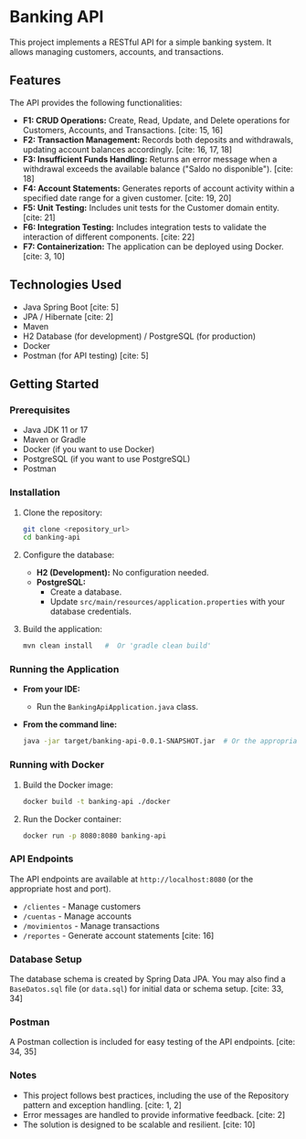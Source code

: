 # Banking API

This project implements a RESTful API for a simple banking system. It allows managing customers, accounts, and transactions.

## Features

The API provides the following functionalities:

* **F1: CRUD Operations:** Create, Read, Update, and Delete operations for Customers, Accounts, and Transactions. [cite: 15, 16]
* **F2: Transaction Management:** Records both deposits and withdrawals, updating account balances accordingly. [cite: 16, 17, 18]
* **F3: Insufficient Funds Handling:** Returns an error message when a withdrawal exceeds the available balance ("Saldo no disponible"). [cite: 18]
* **F4: Account Statements:** Generates reports of account activity within a specified date range for a given customer. [cite: 19, 20]
* **F5: Unit Testing:** Includes unit tests for the Customer domain entity. [cite: 21]
* **F6: Integration Testing:** Includes integration tests to validate the interaction of different components. [cite: 22]
* **F7: Containerization:** The application can be deployed using Docker. [cite: 3, 10]

## Technologies Used

* Java Spring Boot [cite: 5]
* JPA / Hibernate [cite: 2]
* Maven
* H2 Database (for development) / PostgreSQL (for production)
* Docker
* Postman (for API testing) [cite: 5]

## Getting Started

### Prerequisites

* Java JDK 11 or 17
* Maven or Gradle
* Docker (if you want to use Docker)
* PostgreSQL (if you want to use PostgreSQL)
* Postman

### Installation

1.  Clone the repository:

    ```bash
    git clone <repository_url>
    cd banking-api
    ```

2.  Configure the database:

    * **H2 (Development):** No configuration needed.
    * **PostgreSQL:**
        * Create a database.
        * Update `src/main/resources/application.properties` with your database credentials.

3.  Build the application:

    ```bash
    mvn clean install   #  Or 'gradle clean build'
    ```

### Running the Application

* **From your IDE:**
    * Run the `BankingApiApplication.java` class.
* **From the command line:**

    ```bash
    java -jar target/banking-api-0.0.1-SNAPSHOT.jar  # Or the appropriate jar name
    ```

### Running with Docker

1.  Build the Docker image:

    ```bash
    docker build -t banking-api ./docker
    ```

2.  Run the Docker container:

    ```bash
    docker run -p 8080:8080 banking-api
    ```

### API Endpoints

The API endpoints are available at `http://localhost:8080` (or the appropriate host and port).

* `/clientes` -  Manage customers
* `/cuentas` - Manage accounts
* `/movimientos` - Manage transactions
* `/reportes` -  Generate account statements [cite: 16]

### Database Setup

The database schema is created by Spring Data JPA.  You may also find a `BaseDatos.sql` file (or `data.sql`) for initial data or schema setup. [cite: 33, 34]

### Postman

A Postman collection is included for easy testing of the API endpoints. [cite: 34, 35]

### Notes

* This project follows best practices, including the use of the Repository pattern and exception handling. [cite: 1, 2]
* Error messages are handled to provide informative feedback. [cite: 2]
* The solution is designed to be scalable and resilient. [cite: 10]
